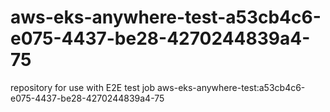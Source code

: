 # aws-eks-anywhere-test-a53cb4c6-e075-4437-be28-4270244839a4-75
repository for use with E2E test job aws-eks-anywhere-test:a53cb4c6-e075-4437-be28-4270244839a4-75
